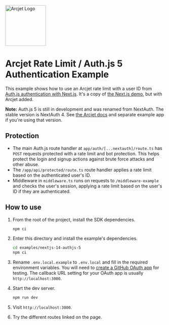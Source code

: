 <a href="https://arcjet.com" target="_arcjet-home">
  <picture>
    <source media="(prefers-color-scheme: dark)" srcset="https://arcjet.com/logo/arcjet-dark-lockup-voyage-horizontal.svg">
    <img src="https://arcjet.com/logo/arcjet-light-lockup-voyage-horizontal.svg" alt="Arcjet Logo" height="128" width="auto">
  </picture>
</a>

# Arcjet Rate Limit / Auth.js 5 Authentication Example

This example shows how to use an Arcjet rate limit with a user ID from [Auth.js
authentication with Next.js](https://authjs.dev/). It's a copy of [the Next.js
demo](https://github.com/nextauthjs/next-auth/tree/5ea8b7b0f4d285e48f141dd91e518c905c9fb34e/apps/examples/nextjs),
but with Arcjet added.

**Note:** Auth.js 5 is still in development and was renamed from NextAuth. The
stable version is NextAuth 4. See [the Arcjet
docs](https://docs.arcjet.com/integrations/nextauth) and separate example app if
you're using that version.

## Protection

* The main Auth.js route handler at `app/auth/[...nextauth]/route.ts` has `POST`
  requests protected with a rate limit and bot protection. This helps protect
  the login and signup actions against brute force attacks and other abuse.
* The `/app/api/protected/route.ts` route handler applies a rate limit based on
  the authenticated user's ID.
* Middleware in `middleware.ts` runs on requests to `/middleware-example` and
  checks the user's session, applying a rate limit based on the user's ID if
  they are authenticated.

## How to use

1. From the root of the project, install the SDK dependencies.

   ```bash
   npm ci
   ```

2. Enter this directory and install the example's dependencies.

   ```bash
   cd examples/nextjs-14-authjs-5
   npm ci
   ```

3. Rename `.env.local.example` to `.env.local` and fill in the required
   environment variables. You will need to [create a GitHub OAuth
   app](https://github.com/settings/applications) for testing. The callback URL
   setting for your OAuth app is usually `http://localhost:3000`.

4. Start the dev server.

   ```bash
   npm run dev
   ```

5. Visit `http://localhost:3000`.
6. Try the different routes linked on the page.
